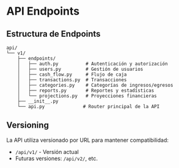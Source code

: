 # API Endpoints

## Estructura de Endpoints

```
api/
└── v1/
    ├── endpoints/
    │   ├── auth.py          # Autenticación y autorización
    │   ├── users.py         # Gestión de usuarios
    │   ├── cash_flow.py     # Flujo de caja
    │   ├── transactions.py  # Transacciones
    │   ├── categories.py    # Categorías de ingresos/egresos
    │   ├── reports.py       # Reportes y estadísticas
    │   └── projections.py   # Proyecciones financieras
    ├── __init__.py
    └── api.py              # Router principal de la API
```

## Versioning

La API utiliza versionado por URL para mantener compatibilidad:
- `/api/v1/` - Versión actual
- Futuras versiones: `/api/v2/`, etc.
